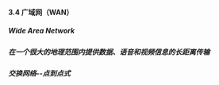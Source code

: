 #### 3.4 广域网（WAN）
##### Wide Area Network
##### 在一个**很大的地理范围**内提供数据、语音和视频信息的**长距离传输**
##### 交换网络--点到点式
